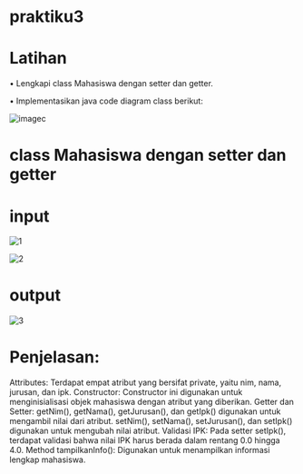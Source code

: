 # praktiku3
# Latihan

• Lengkapi class Mahasiswa dengan setter dan getter.

• Implementasikan java code diagram class berikut:

![image](https://github.com/user-attachments/assets/f6740a61-fe22-4891-812a-a18dc887fc42)c

# class Mahasiswa dengan setter dan getter
# input

![1](https://github.com/user-attachments/assets/596e72ab-f10b-4268-8470-04df495c8bba)

![2](https://github.com/user-attachments/assets/ae66ab53-bfae-4b04-a2a0-538d03b07215)

# output

![3](https://github.com/user-attachments/assets/1742e49d-cdd5-4cf4-b936-5438569d55d3)

# Penjelasan:
Attributes: Terdapat empat atribut yang bersifat private, yaitu nim, nama, jurusan, dan ipk.
Constructor: Constructor ini digunakan untuk menginisialisasi objek mahasiswa dengan atribut yang diberikan.
Getter dan Setter:
getNim(), getNama(), getJurusan(), dan getIpk() digunakan untuk mengambil nilai dari atribut.
setNim(), setNama(), setJurusan(), dan setIpk() digunakan untuk mengubah nilai atribut.
Validasi IPK: Pada setter setIpk(), terdapat validasi bahwa nilai IPK harus berada dalam rentang 0.0 hingga 4.0.
Method tampilkanInfo(): Digunakan untuk menampilkan informasi lengkap mahasiswa.








